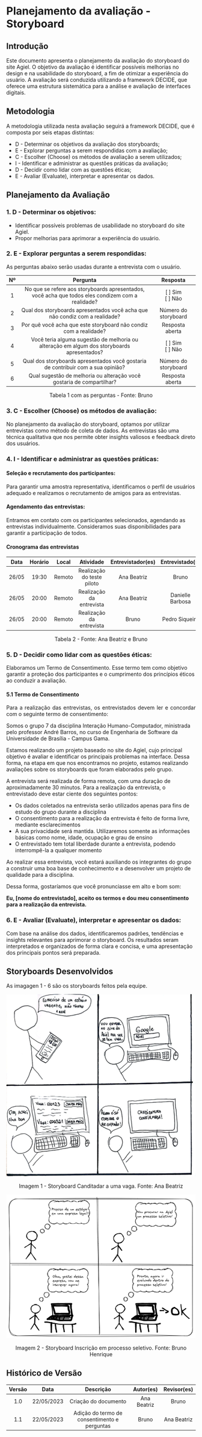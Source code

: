 # Planejamento da avaliação - Storyboard

## Introdução
Este documento apresenta o planejamento da avaliação do storyboard do site Agiel. O objetivo da avaliação é identificar possíveis melhorias no design e na usabilidade do storyboard, a fim de otimizar a experiência do usuário. A avaliação será conduzida utilizando a framework DECIDE, que oferece uma estrutura sistemática para a análise e avaliação de interfaces digitais.

## Metodologia
A metodologia utilizada nesta avaliação seguirá a framework DECIDE, que é composta por seis etapas distintas:

- D - Determinar os objetivos da avaliação dos storyboards;
- E - Explorar perguntas a serem respondidas com a avaliação;
- C - Escolher (Choose) os métodos de avaliação a serem utilizados;
- I - Identificar e administrar as questões práticas da avaliação;
- D - Decidir como lidar com as questões éticas;
- E - Avaliar (Evaluate), interpretar e apresentar os dados.

## Planejamento da Avaliação

### 1. D - Determinar os objetivos:
 - Identificar possíveis problemas de usabilidade no storyboard do site Agiel.
 - Propor melhorias para aprimorar a experiência do usuário.

### 2. E - Explorar perguntas a serem respondidas:

As perguntas abaixo serão usadas durante a entrevista com o usuário.

| Nº |                                             Pergunta                                              |        Resposta         |
|:--:|:-------------------------------------------------------------------------------------------------:|:-----------------------:|
| 1  | No que se refere aos storyboards apresentados, você acha que todos eles condizem com a realidade? |   [ ] Sim<br>[ ] Não    |
| 2  |            Qual dos storyboards apresentados você acha que não condiz com a realidade?            |  Número do storyboard   |
| 3  |                 Por quê você acha que este storyboard não condiz com a realidade?                 |     Resposta aberta     |
| 4  |    Você teria alguma sugestão de melhoria ou alteração em algum dos storyboards apresentados?     | [ ] Sim <br>[ ] Não<br> |
| 5  |         Qual dos storyboards apresentados você gostaria de contribuir com a sua opinião?          |  Número do storyboard   |
| 6  |               Qual sugestão de melhoria ou alteração você gostaria de compartilhar?               |     Resposta aberta     |

<figcaption align="center">Tabela 1 com as perguntas - Fonte: Bruno</figcaption>

### 3. C - Escolher (Choose) os métodos de avaliação:
No planejamento da avaliação do storyboard, optamos por utilizar entrevistas como método de coleta de dados. As entrevistas são uma técnica qualitativa que nos permite obter insights valiosos e feedback direto dos usuários.

### 4. I - Identificar e administrar as questões práticas:

#### Seleção e recrutamento dos participantes: 
Para garantir uma amostra representativa, identificamos o perfil de usuários adequado e realizamos o recrutamento de amigos para as entrevistas.

#### Agendamento das entrevistas: 
Entramos em contato com os participantes selecionados, agendando as entrevistas individualmente. Consideramos suas disponibilidades para garantir a participação de todos.

#### Cronograma das entrevistas

| Data  | Horário | Local  |         Atividade          | Entrevistador(es) | Entrevistado(s)  |
|:-----:|:-------:|:------:|:--------------------------:|:-----------------:|:----------------:|
| 26/05 |  19:30  | Remoto | Realização do teste piloto |    Ana Beatriz    |      Bruno       |
| 26/05 |  20:00  | Remoto |  Realização da entrevista  |    Ana Beatriz    | Danielle Barbosa |
| 26/05 |  20:00  | Remoto |  Realização da entrevista  |       Bruno       |  Pedro Siqueira  |
<figcaption align="center">Tabela 2 - Fonte: Ana Beatriz e Bruno</figcaption>

### 5. D - Decidir como lidar com as questões éticas:
Elaboramos um Termo de Consentimento. Esse termo tem como objetivo garantir a proteção dos participantes e o cumprimento dos princípios éticos ao conduzir a avaliação.

#### 5.1 Termo de Consentimento

<p align="justify">
Para a realização das entrevistas, os entrevistados devem ler e concordar com o seguinte termo de consentimento:

Somos o grupo 7 da disciplina Interação Humano-Computador, ministrada pelo professor André Barros, no curso de Engenharia de Software da Universidade de Brasília - Campus Gama.

Estamos realizando um projeto baseado no site do Agiel, cujo principal objetivo é avaliar e identificar os principais problemas na interface. Dessa forma, na etapa em que nos encontramos no projeto, estamos realizando avaliações sobre os storyboards que foram elaborados pelo grupo.

A entrevista será realizada de forma remota, com uma duração de aproximadamente 30 minutos. Para a realização da entrevista, o entrevistado deve estar ciente dos seguintes pontos:

<ul>
  <li>Os dados coletados na entrevista serão utilizados apenas para fins de estudo do grupo durante a disciplina</li>
  <li>O consentimento para a realização da entrevista é feito de forma livre, mediante esclarecimentos</li>
  <li>A sua privacidade será mantida. Utilizaremos somente as informações básicas como nome, idade, ocupação e grau de ensino</li>
  <li>O entrevistado tem total liberdade durante a entrevista, podendo interrompê-la a qualquer momento</li>
</ul>

Ao realizar essa entrevista, você estará auxiliando os integrantes do grupo a construir uma boa base de conhecimento e a desenvolver um projeto de qualidade para a disciplina.

Dessa forma, gostaríamos que você pronunciasse em alto e bom som:
</p>
<b>Eu, [nome do entrevistado], aceito os termos e dou meu consentimento para a realização da entrevista.</b>

### 6. E - Avaliar (Evaluate), interpretar e apresentar os dados:

Com base na análise dos dados, identificaremos padrões, tendências e insights relevantes para aprimorar o storyboard. Os resultados seram interpretados e organizados de forma clara e concisa, e uma apresentação dos principais pontos será preparada.

## Storyboards Desenvolvidos
As imagagen 1 - 6 são os storyboards feitos pela equipe.

![](./img/storyboard-1.jpg)
<figcaption align="center">Imagem 1 - Storyboard Canditadar a uma vaga. Fonte: Ana Beatriz</figcaption>

![](./img/storyboard-2.png)
<figcaption align="center">Imagem 2 - Storyboard Inscrição em processo seletivo. Fonte: Bruno Henrique</figcaption>

## Histórico de Versão

| Versão |    Data    |                  Descrição                   |  Autor(es)  | Revisor(es) |
|:------:|:----------:|:--------------------------------------------:|:-----------:|:-----------:|
|  1.0   | 22/05/2023 |             Criação do documento             | Ana Beatriz |    Bruno    |
|  1.1   | 22/05/2023 | Adição do termo de consentimento e perguntas |    Bruno    | Ana Beatriz |